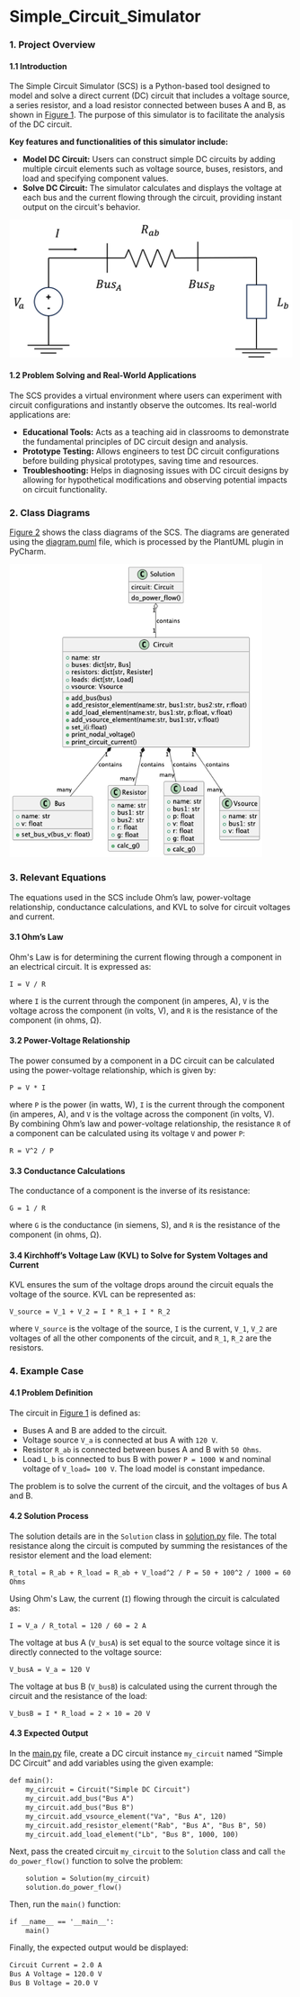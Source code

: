 # Simple_Circuit_Simulator
 
### 1. Project Overview

#### 1.1 Introduction
The Simple Circuit Simulator (SCS) is a Python-based tool designed to model and solve a direct current (DC) circuit that includes a voltage source, a series resistor, and a load resistor connected between buses A and B, as shown in [Figure 1](https://github.com/Kamisama-D/Simple_Circuit/blob/main/Simple%20Circuit.png). The purpose of this simulator is to facilitate the analysis of the DC circuit. 

**Key features and functionalities of this simulator include:**
- **Model DC Circuit:** Users can construct simple DC circuits by adding multiple circuit elements such as voltage source, buses, resistors, and load and specifying component values.
- **Solve DC Circuit:** The simulator calculates and displays the voltage at each bus and the current flowing through the circuit, providing instant output on the circuit's behavior.

<img src="/Simple%20Circuit.png" alt="Figure 1. Schematic of the DC Circuit" width="600"/>


#### 1.2 Problem Solving and Real-World Applications
The SCS provides a virtual environment where users can experiment with circuit configurations and instantly observe the outcomes. Its real-world applications are:
- **Educational Tools:** Acts as a teaching aid in classrooms to demonstrate the fundamental principles of DC circuit design and analysis.
- **Prototype Testing:** Allows engineers to test DC circuit configurations before building physical prototypes, saving time and resources.
- **Troubleshooting:** Helps in diagnosing issues with DC circuit designs by allowing for hypothetical modifications and observing potential impacts on circuit functionality.

### 2. Class Diagrams
[Figure 2](https://github.com/Kamisama-D/Simple_Circuit/blob/main/diagram.png) shows the class diagrams of the SCS. The diagrams are generated using the [diagram.puml](https://github.com/Kamisama-D/Simple_Circuit/blob/main/Simple_Circuit/diagram.puml) file, which is processed by the PlantUML plugin in PyCharm.

<img src="/diagram.png" alt="Figure 2. Diagram of the DC Circuit" width="450"/>

### 3. Relevant Equations
The equations used in the SCS include Ohm’s law, power-voltage relationship, conductance calculations, and KVL to solve for circuit voltages and current.

#### 3.1 Ohm’s Law
Ohm's Law is for determining the current flowing through a component in an electrical circuit. It is expressed as: 
```
I = V / R
```
where `I` is the current through the component (in amperes, A), `V` is the voltage across the component (in volts, V), and `R` is the resistance of the component (in ohms, Ω).

#### 3.2 Power-Voltage Relationship
The power consumed by a component in a DC circuit can be calculated using the power-voltage relationship, which is given by: 
```
P = V * I
```
where `P` is the power (in watts, W), `I` is the current through the component (in amperes, A), and `V` is the voltage across the component (in volts, V).  
By combining Ohm’s law and power-voltage relationship, the resistance `R` of a component can be calculated using its voltage `V` and power `P`: 
```
R = V^2 / P
```

#### 3.3 Conductance Calculations
The conductance of a component is the inverse of its resistance: 
```
G = 1 / R
```
where `G` is the conductance (in siemens, S), and `R` is the resistance of the component (in ohms, Ω).

#### 3.4 Kirchhoff’s Voltage Law (KVL) to Solve for System Voltages and Current
KVL ensures the sum of the voltage drops around the circuit equals the voltage of the source. KVL can be represented as: 
```
V_source = V_1 + V_2 = I * R_1 + I * R_2
```
where `V_source` is the voltage of the source, `I` is the current,  `V_1`, `V_2` are voltages of all the other components of the circuit, and `R_1`, `R_2` are the resistors. 

### 4. Example Case

#### 4.1 Problem Definition
The circuit in [Figure 1](https://github.com/Kamisama-D/Simple_Circuit/blob/main/Simple%20Circuit.png) is defined as:
- Buses A and B are added to the circuit.
- Voltage source `V_a` is connected at bus A with `120 V`.
- Resistor `R_ab` is connected between buses A and B with `50 Ohms`.
- Load `L_b` is connected to bus B with power `P = 1000 W` and nominal voltage of `V_load= 100 V`. The load model is constant impedance.

The problem is to solve the current of the circuit, and the voltages of bus A and B.

#### 4.2 Solution Process
The solution details are in the `Solution` class in [solution.py](https://github.com/Kamisama-D/Simple_Circuit/blob/main/Simple_Circuit/solution.py) file. The total resistance along the circuit is computed by summing the resistances of the resistor element and the load element: 
```
R_total = R_ab + R_load = R_ab + V_load^2 / P = 50 + 100^2 / 1000 = 60 Ohms
```

Using Ohm's Law, the current (`I`) flowing through the circuit is calculated as: 
```
I = V_a / R_total = 120 / 60 = 2 A
```

The voltage at bus A (`V_busA`) is set equal to the source voltage since it is directly connected to the voltage source: 
```
V_busA = V_a = 120 V
```

The voltage at bus B (`V_busB`) is calculated using the current through the circuit and the resistance of the load: 
```
V_busB = I * R_load = 2 × 10 = 20 V
```


#### 4.3 Expected Output
In the [main.py](https://github.com/Kamisama-D/Simple_Circuit/blob/main/Simple_Circuit/main.py) file, create a DC circuit instance `my_circuit` named “Simple DC Circuit” and add variables using the given example:
```
def main():
    my_circuit = Circuit("Simple DC Circuit")
    my_circuit.add_bus("Bus A")
    my_circuit.add_bus("Bus B")
    my_circuit.add_vsource_element("Va", "Bus A", 120)
    my_circuit.add_resistor_element("Rab", "Bus A", "Bus B", 50)
    my_circuit.add_load_element("Lb", "Bus B", 1000, 100)
```

Next, pass the created circuit `my_circuit` to the `Solution` class and call `the do_power_flow()` function to solve the problem:
```
    solution = Solution(my_circuit)
    solution.do_power_flow()
```

Then, run the `main()` function:
```
if __name__ == '__main__':
    main()
```

Finally, the expected output would be displayed:
```
Circuit Current = 2.0 A
Bus A Voltage = 120.0 V
Bus B Voltage = 20.0 V
```

